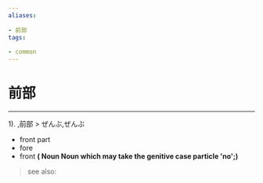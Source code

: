 ```yaml
---
aliases:
    
- 前部
tags:
    
- common
---
```


# 前部
---
1).
,前部 > ぜんぶ,ぜんぶ

- front part
- fore
- front
**( Noun Noun which may take the genitive case particle 'no';)**
> see also: 
            